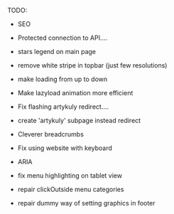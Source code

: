 TODO:

- SEO

- Protected connection to API....

- stars legend on main page
- remove white stripe in topbar (just few resolutions)

- make loading from up to down
- Make lazyload animation more efficient

- Fix flashing artykuly redirect....
- create 'artykuly' subpage instead redirect

- Cleverer breadcrumbs
- Fix using website with keyboard
- ARIA

- fix menu highlighting on tablet view
- repair clickOutside menu categories
- repair dummy way of setting graphics in footer

